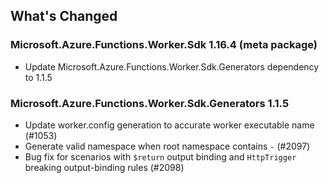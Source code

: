 ## What's Changed

<!-- Please add your release notes in the following format:
- My change description (#PR/#issue)
-->

### Microsoft.Azure.Functions.Worker.Sdk 1.16.4 (meta package)


- Update Microsoft.Azure.Functions.Worker.Sdk.Generators dependency to 1.1.5

### Microsoft.Azure.Functions.Worker.Sdk.Generators 1.1.5
- Update worker.config generation to accurate worker executable name (#1053)
- Generate valid namespace when root namespace contains `-` (#2097)
- Bug fix for scenarios with `$return` output binding and `HttpTrigger` breaking output-binding rules (#2098)
